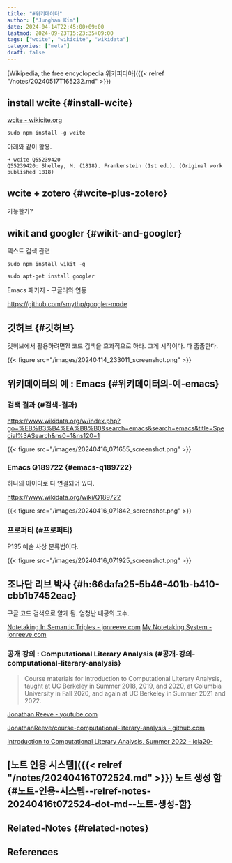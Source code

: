 ```yaml
---
title: "#위키데이터"
author: ["Junghan Kim"]
date: 2024-04-14T22:45:00+09:00
lastmod: 2024-09-23T15:23:35+09:00
tags: ["wcite", "wikicite", "wikidata"]
categories: ["meta"]
draft: false
---
```


[Wikipedia, the free encyclopedia 위키피디아]({{< relref "/notes/20240517T165232.md" >}})


## install wcite {#install-wcite}

[wcite - wikicite.org](http://wikicite.org/wcite/)

```text
sudo npm install -g wcite
```

아래와 같이 활용.

```text
➜ wcite Q55239420
Q55239420: Shelley, M. (1818). Frankenstein (1st ed.). (Original work published 1818)
```


## wcite + zotero {#wcite-plus-zotero}

가능한가?


## wikit and googler {#wikit-and-googler}

텍스트 검색 관련

```text
sudo npm install wikit -g

sudo apt-get install googler
```

Emacs 패키지 - 구글러와 연동

<https://github.com/smythp/googler-mode>


## 깃허브 {#깃허브}

깃허브에서 활용하려면?! 코드 검색을 효과적으로 하라. 그게 시작이다. 다 줍줍한다.

{{< figure src="/images/20240414_233011_screenshot.png" >}}


## 위키데이터의 예 : Emacs {#위키데이터의-예-emacs}


### 검색 결과 {#검색-결과}

<https://www.wikidata.org/w/index.php?go=%EB%B3%B4%EA%B8%B0&search=emacs&search=emacs&title=Special%3ASearch&ns0=1&ns120=1>

{{< figure src="/images/20240416_071655_screenshot.png" >}}


### Emacs Q189722 {#emacs-q189722}

하나의 아이디로 다 연결되어 있다.

<https://www.wikidata.org/wiki/Q189722>

{{< figure src="/images/20240416_071842_screenshot.png" >}}


### 프로퍼티 {#프로퍼티}

P135 예술 사상 분류법이다.

{{< figure src="/images/20240416_071925_screenshot.png" >}}


## 조나단 리브 박사 {#h:66dafa25-5b46-401b-b410-cbb1b7452eac}

구글 코드 검색으로 알게 됨. 엄청난 내공의 교수.

[Notetaking In Semantic Triples - jonreeve.com](https://jonreeve.com/2021/05/notetaking-in-semantic-triples/) [My Notetaking System - jonreeve.com](https://jonreeve.com/2020/12/my-notetaking-system/)


### 공개 강의 : Computational Literary Analysis {#공개-강의-computational-literary-analysis}

> Course materials for Introduction to Computational Literary Analysis, taught at UC Berkeley in Summer 2018, 2019, and 2020, at Columbia University in Fall 2020, and again at UC Berkeley in Summer 2021 and 2022.

[Jonathan Reeve - youtube.com](https://www.youtube.com/@jonathanreeve4729/featured)

[JonathanReeve/course-computational-literary-analysis - github.com](https://github.com/JonathanReeve/course-computational-literary-analysis)

[Introduction to Computational Literary Analysis, Summer 2022 - icla20-](https://icla2022.jonreeve.com/)


## [노트 인용 시스템]({{< relref "/notes/20240416T072524.md" >}}) 노트 생성 함 {#노트-인용-시스템--relref-notes-20240416t072524-dot-md--노트-생성-함}


## Related-Notes {#related-notes}

## References

<style>.csl-entry{text-indent: -1.5em; margin-left: 1.5em;}</style><div class="csl-bib-body">
</div>
